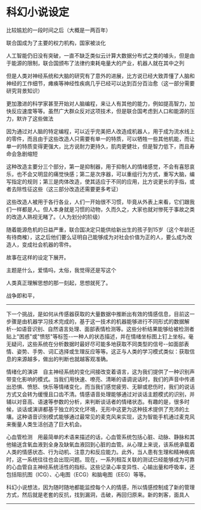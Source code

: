 # 科幻小说设定

比较尴尬的一段时间之后（大概是一两百年）

联合国成为了主要的权力机构，国家被淡化

人工智能仍旧没有突破，一直不缺乏类似云计算大数据分布式之类的噱头，但是由于能源的限制，联合国颁布了法律约束耗电量大的产业，机器人就在其中之列

但是人类对神经系统和大脑的研究有了意外的进展，比方说已经大致弄懂了人脑和神经的工作细节，瘫痪等神经性疾病几乎已经可以达到百分百治愈（这一部分需要研究背景知识）

更加激进的科学家甚至开始对人脑编程，来让人有其他的能力，例如提高智力，加快反应速度等等。虽然广大群众反对这项技术，但是联合国考虑到人口和能源的压力，默许了这些做法

因为通过对人脑的特定编程，可以近乎完美把人改造成机器人，用于成为流水线上的零件，而且由于这些改造人只需要有单一的特质，可以牺牲一些其他机能，而让单一的特质变得更强大，比方说耐力更持久，肌肉更健壮，但是智力低下，而且寿命会急剧缩短

这种改造主要分三个部分，第一是抑制器，用于抑制人的情绪感觉，不会有喜怒哀乐，也不会又明显的痛觉快感；第二是次序器，可以重组行为方式，重写大脑，编写指定的规则；第三是肉体改造，使其适应于不同的应用，比方说更长的手指，或者去除性征这些（这三部分改造还需要更多考证）

这些改造人被用于各行各业，人们一开始很不习惯，毕竟从外表上来看，它们跟我们一样都是人。但人本身就是习惯的动物，久而久之，大家也就对惨死于事故之类的改造人熟视无睹了。（人为划分的阶级）

随着能源危机的日益严重，联合国决定只能供给新出生的孩子到15岁（这个年龄还有待商榷），这之后他们要么证明自己能够成为对社会价值为正的人，要么成为改造人，变成社会机器的零件。

故事在这样的设定下展开。

主题是什么，爱情吗，太俗，我觉得还是写这个

人类真正理解思想的那一刻起，思想就死了。

战争即和平，

---

下一个挑战，是如何从传感器获取的大量数据中推断出有效的情感信息，目前这一步骤是由机器学习技术完成的，基于这一技术的机器能够进行不同形式的数据解析--如语音识别、自然语言处理、面部表情检测等。这些分析结果能够给被检测者贴上"困惑"或"愤怒"等标签--一种人的状态描述，并在情绪坐标图上钉上坐标。毫无疑问，这些系统在分析数据时最好尽可能多地获取不同类型的信号--如面部表情、姿势、手势、词汇选择或生理反应等等。这正与人类的学习模式类似：获取信息的来源越多，做出的判断也就越客观准确。

情绪化的演讲　自主神经系统的变化间接改变着语言，这为我们提供了一种识别声带变化影响的模式。当我们用快速、嘹亮、清晰的语调说话时，我们的声音中传递出恐惧、愤怒、快乐等情绪变化，而当我们感觉疲劳、无聊或悲伤时，我们的说话方式又会转为缓慢且口齿不清。情感语音处理能够通过对谈话主题模式的识别，并辅以对音高、语速等参数的分析，来判断谈话者的情绪状态。有趣的是，很多时候，谈话或演讲都基于独立的文化环境，无形中这更为这种技术提供了充沛的土壤。这种语音识别模式能够通过最常见的麦克风来实现，这为智能手机通过麦克风来衡量人类生活创造了巨大机会。

心血管检测　用最简单的术语来描述的话，心血管系统包括心脏、动脉、静脉和其他输送含氧血液到全身及缺氧血液回到心脏的血管。从心理上来说，该系统承载着人类的情感状态、行为动机、注意力和反应能力。此外，当人患有生理和精神疾病时，这一系统往往也会出现问题。现在，一系列相互关联的测试已经能够成为可靠的心血管自主神经系统活性的指标。这些记录心率变异性、心输出量和呼吸率，还包括阻抗图（ICG）、心电图（ECG）和脑电图（EEG）等等。

科幻小说想法，因为随时随地都能监控每个人的情感，所以情感控制成了新的管理方式，然后就是老套的反抗，找到漏洞，击破，再回归原来。新的刺客，面具人

---
